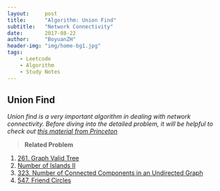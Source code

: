 ```yaml
---
layout:     post
title:      "Algorithm: Union Find"
subtitle:   "Network Connectivity"
date:       2017-08-22
author:     "BoyuanZH"
header-img: "img/home-bg1.jpg"
tags:
    - Leetcode
    - Algorithm
    - Study Notes
---
```



## Union Find


*Union find is a very important algorithm in dealing with network connectivity. Before diving into the detailed problem, it will be helpful to check out [this material from Princeton](https://www.cs.princeton.edu/~rs/AlgsDS07/01UnionFind.pdf)*

> **Related Problem**
> 
1. [261. Graph Valid Tree](https://leetcode.com/problems/graph-valid-tree/description/)
2. [ Number of Islands II](https://leetcode.com/problems/number-of-islands-ii/description/)
3. [323. Number of Connected Components in an Undirected Graph](https://leetcode.com/problems/number-of-connected-components-in-an-undirected-graph/discuss/)
4. [547. Friend Circles](https://leetcode.com/problems/friend-circles/description/)
